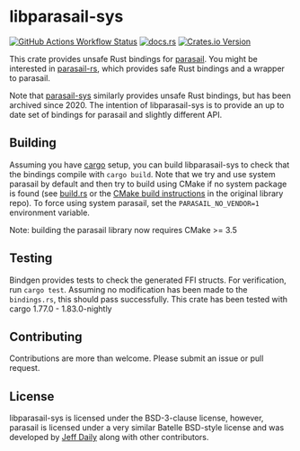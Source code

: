 # libparasail-sys

[![GitHub Actions Workflow
Status](https://img.shields.io/github/actions/workflow/status/nsbuitrago/libparasail-sys/test.yml)](https://github.com/nsbuitrago/parasail-rs/actions/workflows/test.yml)
[![docs.rs](https://img.shields.io/docsrs/libparasail-sys)](https://docs.rs/libparasail-sys/latest/libparasail_sys/index.html)
[![Crates.io
Version](https://img.shields.io/crates/v/libparasail-sys)](https://crates.io/crates/libparasail-sys)

This crate provides unsafe Rust bindings for
[parasail](https://github.com/jeffdaily/parasail). You might be interested in
[parasail-rs](https://github.com/nsbuitrago/parasail-rs), which provides safe
Rust bindings and a wrapper to parasail.

Note that [parasail-sys](https://github.com/anp/parasail-sys) similarly provides
unsafe Rust bindings, but has been archived since 2020.  The intention of
libparasail-sys is to provide an up to date set of bindings for parasail and
slightly different API.

## Building

Assuming you have [cargo](https://doc.rust-lang.org/stable/cargo/) setup, you
can build libparasail-sys to check that the bindings compile with `cargo build`.
Note that we try and use system parasail by default and then try to build using
CMake if no system package is found (see
[build.rs](https://gitlab.com/nsbuitrago/libparasail-sys/-/blob/main/build.rs?ref_type=heads)
or the [CMake build
instructions](https://github.com/jeffdaily/parasail/tree/master?tab=readme-ov-file#cmake-build)
in the original library repo). To force using system parasail, set the
`PARASAIL_NO_VENDOR=1` environment variable.

Note: building the parasail library now requires CMake >= 3.5

## Testing

Bindgen provides tests to check the generated FFI structs. For verification, run
`cargo test`. Assuming no modification has been made to the `bindings.rs`, this
should pass successfully. This crate has been tested with cargo 1.77.0 - 1.83.0-nightly

## Contributing

Contributions are more than welcome. Please submit an issue or pull request.

## License

libparasail-sys is licensed under the BSD-3-clause license, however, parasail is
licensed under a very similar Batelle BSD-style license and was developed by
[Jeff Daily](https://github.com/jeffdaily) along with other contributors.

